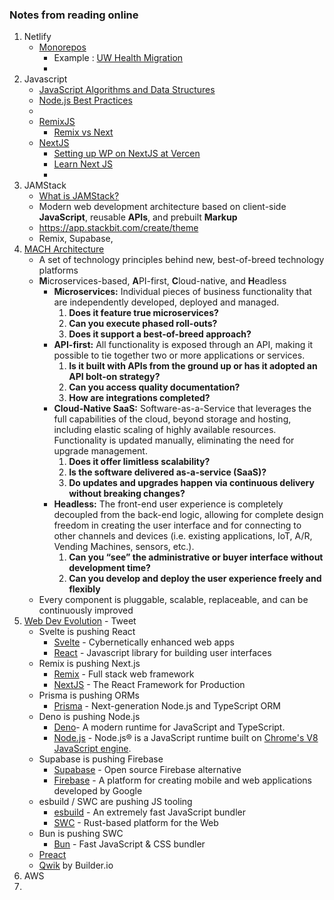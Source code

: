 ### Notes from reading online

1. Netlify
   - [Monorepos](https://docs.netlify.com/configure-builds/monorepos/)
     - Example : [UW Health Migration](https://www.netlify.com/blog/2021/09/20/how-uw-health-serves-dynamic-data-on-their-jamstack-site-with-netlify-and-next.js/) 
     - 
2. Javascript
   - [JavaScript Algorithms and Data Structures](https://github.com/trekhleb/javascript-algorithms)
   - [Node.js Best Practices](https://github.com/goldbergyoni/nodebestpractices)
   - 
   - [RemixJS](https://remix.run/)
     - [Remix vs Next](https://remix.run/blog/remix-vs-next#tldr)
   - [NextJS](https://nextjs.org/examples)
     - [Setting up WP on NextJS at Vercen](https://github.com/vercel/next.js/tree/canary/examples/cms-wordpress#step-3-set-up-environment-variables)
     - [Learn Next JS](https://nextjs.org/learn/basics/create-nextjs-app)
     -  
3. JAMStack
    - [What is JAMStack?](https://jamstack.org/what-is-jamstack/)
    - Modern web development architecture based on client-side **JavaScript**, reusable **APIs**, and prebuilt **Markup**
    - https://app.stackbit.com/create/theme
    - Remix, Supabase, 
4. [MACH Architecture](https://www.sitecore.com/blog/headless/what-is-mach-architecture) 
   - A set of technology principles behind new, best-of-breed technology platforms
   - **M**icroservices-based, **A**PI-first, **C**loud-native, and **H**eadless
       - **Microservices:** Individual pieces of business functionality that are independently developed, deployed and managed.
           1. **Does it feature true microservices?**
           2. **Can you execute phased roll-outs?**
           3. **Does it support a best-of-breed approach?**
       - **API-first:** All functionality is exposed through an API, making it possible to tie together two or more applications or services.
           1. **Is it built with APIs from the ground up or has it adopted an API bolt-on strategy?**
           2. **Can you access quality documentation?**
           3. **How are integrations completed?**
       - **Cloud-Native SaaS:** Software-as-a-Service that leverages the full capabilities of the cloud, beyond storage and hosting, including elastic scaling of highly available resources. Functionality is updated manually, eliminating the need for upgrade management.
           1. **Does it offer limitless scalability?**
           2. **Is the software delivered as-a-service (SaaS)?**
           3. **Do updates and upgrades happen via continuous delivery without breaking changes?**
       - **Headless:** The front-end user experience is completely decoupled from the back-end logic, allowing for complete design freedom in creating the user interface and for connecting to other channels and devices (i.e. existing applications, IoT, A/R, Vending Machines, sensors, etc.).
           1. **Can you “see” the administrative or buyer interface without development time?**
           2. **Can you develop and deploy the user experience freely and flexibly**
   - Every component is pluggable, scalable, replaceable, and can be continuously improved
5. [Web Dev Evolution](https://twitter.com/leeerob/status/1465702417513680897) - Tweet
    -  Svelte is pushing React
        - [Svelte](https://svelte.dev/) - Cybernetically enhanced web apps
        - [React](https://reactjs.org/) - Javascript library for building user interfaces
    - Remix is pushing Next.js
        - [Remix](https://remix.run/) - Full stack web framework
        - [NextJS](https://nextjs.org/) - The React Framework for Production
    - Prisma is pushing ORMs
        - [Prisma](https://www.prisma.io/) - Next-generation Node.js and TypeScript ORM
    - Deno is pushing Node.js
        - [Deno](https://deno.land/)- A modern runtime for JavaScript and TypeScript.
        - [Node.js](https://nodejs.org/en/) - Node.js® is a JavaScript runtime built on [Chrome's V8 JavaScript engine](https://v8.dev/).
    - Supabase is pushing Firebase
        - [Supabase](https://supabase.com/) - Open source Firebase alternative
        - [Firebase](https://firebase.google.com/) -  A platform for creating mobile and web applications developed by Google 
    - esbuild / SWC are pushing JS tooling
        - [esbuild](https://esbuild.github.io/) - An extremely fast JavaScript bundler
        - [SWC](https://swc.rs/) -  Rust-based platform for the Web
    - Bun is pushing SWC
        - [Bun](https://bun.sh/) - Fast JavaScript & CSS bundler
    - [Preact](https://preactjs.com/)
    - [Qwik](https://qwik.builder.io/docs/overview) by Builder.io
6. AWS
7. 
